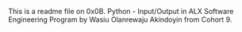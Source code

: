 This is a readme file on 0x0B. Python - Input/Output in ALX Software Engineering Program by Wasiu Olanrewaju Akindoyin from Cohort 9.